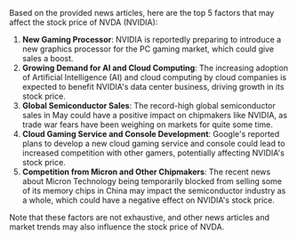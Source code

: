 Based on the provided news articles, here are the top 5 factors that may affect the stock price of NVDA (NVIDIA):

1. **New Gaming Processor**: NVIDIA is reportedly preparing to introduce a new graphics processor for the PC gaming market, which could give sales a boost.
2. **Growing Demand for AI and Cloud Computing**: The increasing adoption of Artificial Intelligence (AI) and cloud computing by cloud companies is expected to benefit NVIDIA's data center business, driving growth in its stock price.
3. **Global Semiconductor Sales**: The record-high global semiconductor sales in May could have a positive impact on chipmakers like NVIDIA, as trade war fears have been weighing on markets for quite some time.
4. **Cloud Gaming Service and Console Development**: Google's reported plans to develop a new cloud gaming service and console could lead to increased competition with other gamers, potentially affecting NVIDIA's stock price.
5. **Competition from Micron and Other Chipmakers**: The recent news about Micron Technology being temporarily blocked from selling some of its memory chips in China may impact the semiconductor industry as a whole, which could have a negative effect on NVIDIA's stock price.

Note that these factors are not exhaustive, and other news articles and market trends may also influence the stock price of NVDA.